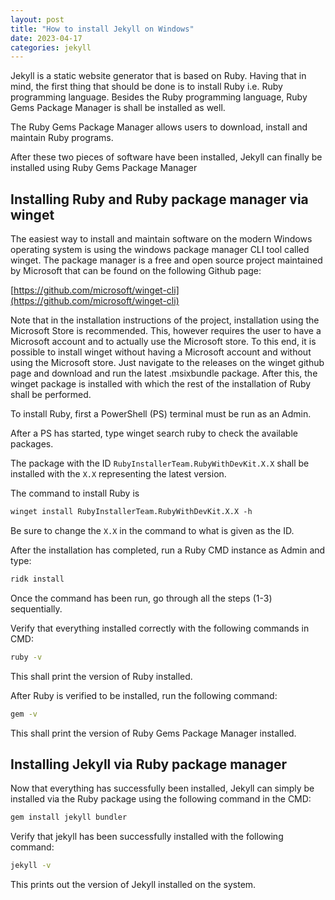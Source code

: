 ```yaml
---
layout: post
title: "How to install Jekyll on Windows"
date: 2023-04-17
categories: jekyll
---
```


Jekyll is a static website generator that is based on Ruby. Having that in mind, the first thing that should be done is to install Ruby i.e. Ruby programming language.
Besides the Ruby programming language, Ruby Gems Package Manager is shall be installed as well.

The Ruby Gems Package Manager allows users to download, install and maintain Ruby programs.

After these two pieces of software have been installed, Jekyll can finally be installed using Ruby Gems Package Manager

## Installing Ruby and Ruby package manager via winget
The easiest way to install and maintain software on the modern Windows operating system is using the windows package manager CLI tool called winget. The package manager is a free and open source project maintained by Microsoft that can be found on the following Github page:

[https://github.com/microsoft/winget-cli](https://github.com/microsoft/winget-cli)

Note that in the installation instructions of the project, installation using the Microsoft Store is recommended. This, however requires the user to have a Microsoft account and to actually use the Microsoft store. To this end, it is possible to install winget without having a Microsoft account and without using the Microsoft store. Just navigate to the releases on the winget github page and download and run the latest .msixbundle package. After this, the winget package is installed with which the rest of the installation of Ruby shall be performed.

To install Ruby, first a PowerShell (PS) terminal must be run as an Admin.

After a PS has started, type winget search ruby to check the available packages.

The package with the ID `RubyInstallerTeam.RubyWithDevKit.X.X` shall be installed with the `X.X` representing the latest version.

The command to install Ruby is 
```ps
winget install RubyInstallerTeam.RubyWithDevKit.X.X -h
```
Be sure to change the `X.X` in the command to what is given as the ID.

After the installation has completed, run a Ruby CMD instance as Admin and type: 
```bat
ridk install
```
Once the command has been run, go through all the steps (1-3) sequentially.

Verify that everything installed correctly with the following commands in CMD:
```bat
ruby -v
```
This shall print the version of Ruby installed.

After Ruby is verified to be installed, run the following command:
```bat
gem -v
```
This shall print the version of Ruby Gems Package Manager installed.

## Installing Jekyll via Ruby package manager
Now that everything has successfully been installed, Jekyll can simply be installed via the Ruby package using the following command in the CMD:
```bat
gem install jekyll bundler
```
Verify that jekyll has been successfully installed with the following command:
```bat
jekyll -v
```
This prints out the version of Jekyll installed on the system.
